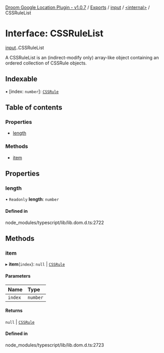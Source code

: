 [Droom Google Location Plugin - v1.0.7](../README.md) / [Exports](../modules.md) / [input](../modules/input.md) / [<internal\>](../modules/input._internal_.md) / CSSRuleList

# Interface: CSSRuleList

[input](../modules/input.md).[<internal>](../modules/input._internal_.md).CSSRuleList

A CSSRuleList is an (indirect-modify only) array-like object containing an ordered collection of CSSRule objects.

## Indexable

▪ [index: `number`]: [`CSSRule`](../modules/input._internal_.md#cssrule)

## Table of contents

### Properties

- [length](input._internal_.CSSRuleList.md#length)

### Methods

- [item](input._internal_.CSSRuleList.md#item)

## Properties

### length

• `Readonly` **length**: `number`

#### Defined in

node_modules/typescript/lib/lib.dom.d.ts:2722

## Methods

### item

▸ **item**(`index`): ``null`` \| [`CSSRule`](../modules/input._internal_.md#cssrule)

#### Parameters

| Name | Type |
| :------ | :------ |
| `index` | `number` |

#### Returns

``null`` \| [`CSSRule`](../modules/input._internal_.md#cssrule)

#### Defined in

node_modules/typescript/lib/lib.dom.d.ts:2723
